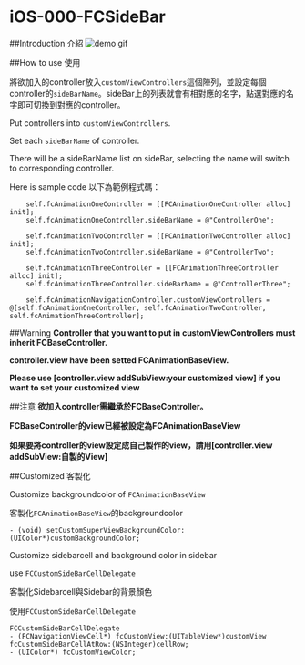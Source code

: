 # iOS-000-FCSideBar

##Introduction 介紹
![demo gif](http://i.imgur.com/WqQi3Of.gif)


##How to use 使用

將欲加入的controller放入```customViewControllers```這個陣列，並設定每個controller的```sideBarName```。sideBar上的列表就會有相對應的名字，點選對應的名字即可切換到對應的controller。

Put controllers into ```customViewControllers```. 

Set each ```sideBarName``` of controller. 

There will be a sideBarName list on sideBar, selecting the name will switch to corresponding controller.


Here is sample code 以下為範例程式碼：
```
    self.fcAnimationOneController = [[FCAnimationOneController alloc] init];
    self.fcAnimationOneController.sideBarName = @"ControllerOne";
    
    self.fcAnimationTwoController = [[FCAnimationTwoController alloc] init];
    self.fcAnimationTwoController.sideBarName = @"ControllerTwo";

    self.fcAnimationThreeController = [[FCAnimationThreeController alloc] init];
    self.fcAnimationThreeController.sideBarName = @"ControllerThree";
    
    self.fcAnimationNavigationController.customViewControllers = @[self.fcAnimationOneController, self.fcAnimationTwoController, self.fcAnimationThreeController];
```

##Warning
**Controller that you want to put in customViewControllers must inherit FCBaseController.**

**controller.view have been setted FCAnimationBaseView.**

**Please use [controller.view addSubView:your customized view] if you want to set your customized view**

##注意
**欲加入controller需繼承於FCBaseController。**

**FCBaseController的view已經被設定為FCAnimationBaseView**

**如果要將controller的view設定成自己製作的view，請用[controller.view addSubView:自製的View]**


##Customized 客製化

Customize backgroundcolor of ```FCAnimationBaseView```

客製化```FCAnimationBaseView```的backgroundcolor

```- (void) setCustomSuperViewBackgroundColor:(UIColor*)customBackgroundColor;```

Customize sidebarcell and background color in sidebar

use ```FCCustomSideBarCellDelegate```

客製化Sidebarcell與Sidebar的背景顏色

使用```FCCustomSideBarCellDelegate```

```
FCCustomSideBarCellDelegate
- (FCNavigationViewCell*) fcCustomView:(UITableView*)customView fcCustomSideBarCellAtRow:(NSInteger)cellRow;
- (UIColor*) fcCustomViewColor;
```

